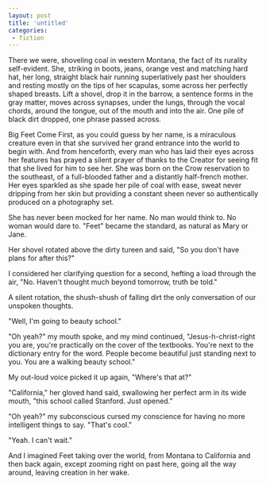 ```yaml
---
layout: post
title: 'untitled'
categories:
 - fiction
---
```


There we were, shoveling coal in western Montana, the fact of its rurality self-evident. She, striking in boots, jeans, orange vest and matching hard hat, her long, straight black hair running superlatively past her shoulders and resting mostly on the tips of her scapulas, some across her perfectly shaped breasts. Lift a shovel, drop it in the barrow, a sentence forms in the gray matter, moves across synapses, under the lungs, through the vocal chords, around the tongue, out of the mouth and into the air. One pile of black dirt dropped, one phrase passed across.

Big Feet Come First, as you could guess by her name, is a miraculous creature even in that she survived her grand entrance into the world to begin with. And from henceforth, every man who has laid their eyes across her features has prayed a silent prayer of thanks to the Creator for seeing fit that she lived for him to see her. She was born on the Crow reservation to the southeast, of a full-blooded father and a distantly half-french mother. Her eyes sparkled as she spade her pile of coal with ease, sweat never dripping from her skin but providing a constant sheen never so authentically produced on a photography set.

She has never been mocked for her name. No man would think to. No woman would dare to. "Feet" became the standard, as natural as Mary or Jane.

Her shovel rotated above the dirty tureen and said, "So you don't have plans for after this?"

I considered her clarifying question for a second, hefting a load through the air, "No. Haven't thought much beyond tomorrow, truth be told."

A silent rotation, the shush-shush of falling dirt the only conversation of our unspoken thoughts.

"Well, I'm going to beauty school."

"Oh yeah?" my mouth spoke, and my mind continued, "Jesus-h-christ-right you are, you're practically on the cover of the textbooks. You're next to the dictionary entry for the word. People become beautiful just standing next to you. You are a walking beauty school." 

My out-loud voice picked it up again, "Where's that at?"

"California," her gloved hand said, swallowing her perfect arm in its wide mouth, "this school called Stanford. Just opened."

"Oh yeah?" my subconscious cursed my conscience for having no more intelligent things to say. "That's cool."

"Yeah. I can't wait." 

And I imagined Feet taking over the world, from Montana to California and then back again, except zooming right on past here, going all the way around, leaving creation in her wake.
